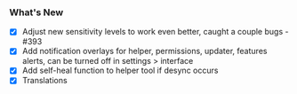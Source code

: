 ### What's New

- [x] Adjust new sensitivity levels to work even better, caught a couple bugs - #393
- [x] Add notification overlays for helper, permissions, updater, features alerts, can be turned off in settings > interface
- [x] Add self-heal function to helper tool if desync occurs
- [x] Translations
